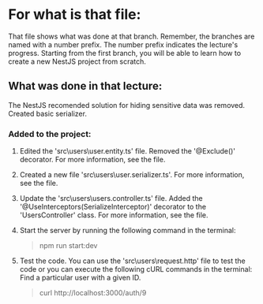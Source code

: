 # For what is that file:  
That file shows what was done at that branch. Remember, the branches are named with a number prefix. The number prefix indicates the lecture's progress. Starting from the first branch, you will be able to learn how to create a new NestJS project from scratch.  

## What was done in that lecture:  
The NestJS recomended solution for hiding sensitive data was removed. 
Created basic serializer.

### Added to the project:  
1. Edited the 'src\users\user.entity.ts' file. Removed the '@Exclude()' decorator. For more information, see the file.
2. Created a new file 'src\users\user.serializer.ts'. For more information, see the file.
3. Update the 'src\users\users.controller.ts' file. Added the '@UseInterceptors(SerializeInterceptor)' decorator to the 'UsersController' class. For more information, see the file.
4. Start the server by running the following command in the terminal:  
    > npm run start:dev

5. Test the code. You can use the 'src\users\request.http' file to test the code or you can execute the following cURL commands in the terminal:  
Find a particular user with a given ID.
    > curl http://localhost:3000/auth/9